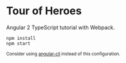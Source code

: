 # Tour of Heroes

Angular 2 TypeScript tutorial with Webpack.

```
npm install
npm start
```

<sub>Consider using [angular-cli] instead of this configuration.</sub>

[angular-cli]: https://github.com/angular/angular-cli
